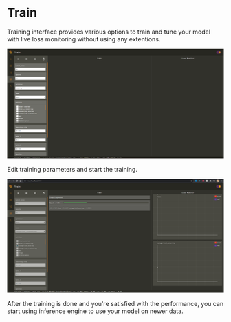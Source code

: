 # Train

Training interface provides various options to train and tune your model with live loss monitoring without using any extentions.

![4.1 Training Interface](../.gitbook/assets/4.1.png)

Edit training parameters and start the training.

![4.2 Training Process](../.gitbook/assets/4.2.png)

After the training is done and you're satisfied with the performance, you can start using inference engine to use your model on newer data.



